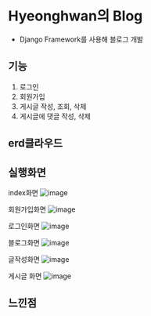 # Hyeonghwan의 Blog

- Django Framework를 사용해 블로그 개발




## 기능
1. 로그인
2. 회원가입
3. 게시글 작성, 조회, 삭제
4. 게시글에 댓글 작성, 삭제

## erd클라우드


## 실행화면
index화면
![image](https://github.com/RyuHyeonghwan/djangoproject/assets/74171208/985978a3-932c-45e3-9559-c95a7954f16b)

회원가입화면
![image](https://github.com/RyuHyeonghwan/djangoproject/assets/74171208/284fddd3-1295-4655-b19c-cce2fbbec1a1)

로그인화면
![image](https://github.com/RyuHyeonghwan/djangoproject/assets/74171208/4122aa3b-7029-4e95-b7e6-7719532d0af9)

블로그화면
![image](https://github.com/RyuHyeonghwan/djangoproject/assets/74171208/bf091279-c58e-4451-9351-559af42766df)

글작성화면
![image](https://github.com/RyuHyeonghwan/djangoproject/assets/74171208/ae8210c1-47ee-4d70-9a42-eec395925572)

게시글 화면
![image](https://github.com/RyuHyeonghwan/djangoproject/assets/74171208/49d5818c-ea2a-4c23-b880-d311377da881)


## 느낀점

## 
